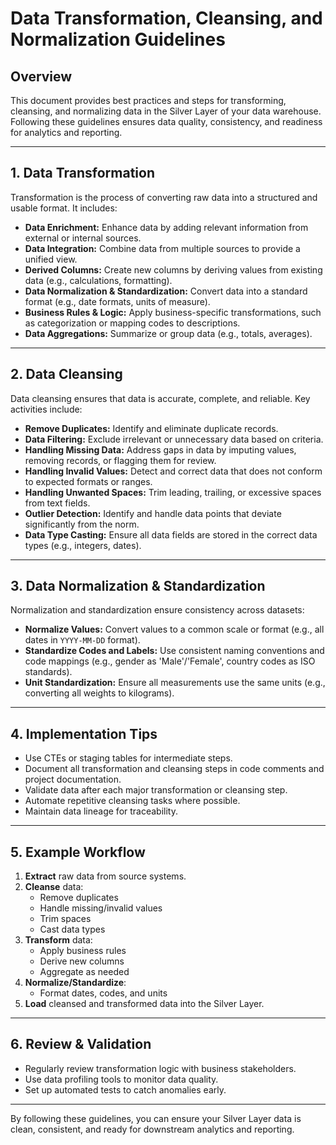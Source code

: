 # Data Transformation, Cleansing, and Normalization Guidelines

## Overview

This document provides best practices and steps for transforming, cleansing, and normalizing data in the Silver Layer of your data warehouse. Following these guidelines ensures data quality, consistency, and readiness for analytics and reporting.

---

## 1. Data Transformation

Transformation is the process of converting raw data into a structured and usable format. It includes:

- **Data Enrichment:** Enhance data by adding relevant information from external or internal sources.
- **Data Integration:** Combine data from multiple sources to provide a unified view.
- **Derived Columns:** Create new columns by deriving values from existing data (e.g., calculations, formatting).
- **Data Normalization & Standardization:** Convert data into a standard format (e.g., date formats, units of measure).
- **Business Rules & Logic:** Apply business-specific transformations, such as categorization or mapping codes to descriptions.
- **Data Aggregations:** Summarize or group data (e.g., totals, averages).

---

## 2. Data Cleansing

Data cleansing ensures that data is accurate, complete, and reliable. Key activities include:

- **Remove Duplicates:** Identify and eliminate duplicate records.
- **Data Filtering:** Exclude irrelevant or unnecessary data based on criteria.
- **Handling Missing Data:** Address gaps in data by imputing values, removing records, or flagging them for review.
- **Handling Invalid Values:** Detect and correct data that does not conform to expected formats or ranges.
- **Handling Unwanted Spaces:** Trim leading, trailing, or excessive spaces from text fields.
- **Outlier Detection:** Identify and handle data points that deviate significantly from the norm.
- **Data Type Casting:** Ensure all data fields are stored in the correct data types (e.g., integers, dates).

---

## 3. Data Normalization & Standardization

Normalization and standardization ensure consistency across datasets:

- **Normalize Values:** Convert values to a common scale or format (e.g., all dates in `YYYY-MM-DD` format).
- **Standardize Codes and Labels:** Use consistent naming conventions and code mappings (e.g., gender as 'Male'/'Female', country codes as ISO standards).
- **Unit Standardization:** Ensure all measurements use the same units (e.g., converting all weights to kilograms).

---

## 4. Implementation Tips

- Use CTEs or staging tables for intermediate steps.
- Document all transformation and cleansing steps in code comments and project documentation.
- Validate data after each major transformation or cleansing step.
- Automate repetitive cleansing tasks where possible.
- Maintain data lineage for traceability.

---

## 5. Example Workflow

1. **Extract** raw data from source systems.
2. **Cleanse** data:
   - Remove duplicates
   - Handle missing/invalid values
   - Trim spaces
   - Cast data types
3. **Transform** data:
   - Apply business rules
   - Derive new columns
   - Aggregate as needed
4. **Normalize/Standardize**:
   - Format dates, codes, and units
5. **Load** cleansed and transformed data into the Silver Layer.

---

## 6. Review & Validation

- Regularly review transformation logic with business stakeholders.
- Use data profiling tools to monitor data quality.
- Set up automated tests to catch anomalies early.

---

By following these guidelines, you can ensure your Silver Layer data is clean, consistent, and ready for downstream analytics and reporting.

